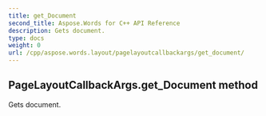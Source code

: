 ```yaml
---
title: get_Document
second_title: Aspose.Words for C++ API Reference
description: Gets document. 
type: docs
weight: 0
url: /cpp/aspose.words.layout/pagelayoutcallbackargs/get_document/
---
```

## PageLayoutCallbackArgs.get_Document method


Gets document.

